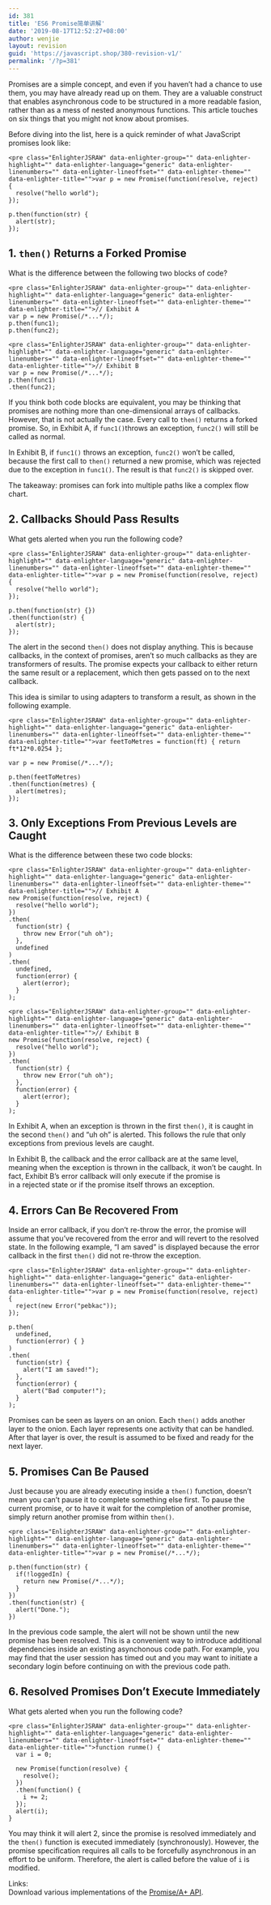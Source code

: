 ```yaml
---
id: 381
title: 'ES6 Promise简单讲解'
date: '2019-08-17T12:52:27+08:00'
author: wenjie
layout: revision
guid: 'https://javascript.shop/380-revision-v1/'
permalink: '/?p=381'
---
```


Promises are a simple concept, and even if you haven’t had a chance to use them, you may have already read up on them. They are a valuable construct that enables asynchronous code to be structured in a more readable fasion, rather than as a mess of nested anonymous functions. This article touches on six things that you might not know about promises.

Before diving into the list, here is a quick reminder of what JavaScript promises look like:

```
<pre class="EnlighterJSRAW" data-enlighter-group="" data-enlighter-highlight="" data-enlighter-language="generic" data-enlighter-linenumbers="" data-enlighter-lineoffset="" data-enlighter-theme="" data-enlighter-title="">var p = new Promise(function(resolve, reject) {
  resolve("hello world");
});

p.then(function(str) {
  alert(str);
});
```

## 1. `then()` Returns a Forked Promise

What is the difference between the following two blocks of code?

```
<pre class="EnlighterJSRAW" data-enlighter-group="" data-enlighter-highlight="" data-enlighter-language="generic" data-enlighter-linenumbers="" data-enlighter-lineoffset="" data-enlighter-theme="" data-enlighter-title="">// Exhibit A
var p = new Promise(/*...*/);
p.then(func1);
p.then(func2);
```

```
<pre class="EnlighterJSRAW" data-enlighter-group="" data-enlighter-highlight="" data-enlighter-language="generic" data-enlighter-linenumbers="" data-enlighter-lineoffset="" data-enlighter-theme="" data-enlighter-title="">// Exhibit B
var p = new Promise(/*...*/);
p.then(func1)
.then(func2);
```

If you think both code blocks are equivalent, you may be thinking that promises are nothing more than one-dimensional arrays of callbacks. However, that is not actually the case. Every call to `then()` returns a forked promise. So, in Exhibit A, if `func1()`throws an exception, `func2()` will still be called as normal.

In Exhibit B, if `func1()` throws an exception, `func2()` won’t be called, because the first call to `then()` returned a new promise, which was rejected due to the exception in `func1()`. The result is that `func2()` is skipped over.

The takeaway: promises can fork into multiple paths like a complex flow chart.

## 2. Callbacks Should Pass Results

What gets alerted when you run the following code?

```
<pre class="EnlighterJSRAW" data-enlighter-group="" data-enlighter-highlight="" data-enlighter-language="generic" data-enlighter-linenumbers="" data-enlighter-lineoffset="" data-enlighter-theme="" data-enlighter-title="">var p = new Promise(function(resolve, reject) {
  resolve("hello world");
});

p.then(function(str) {})
.then(function(str) {
  alert(str);
});
```

The alert in the second `then()` does not display anything. This is because callbacks, in the context of promises, aren’t so much callbacks as they are transformers of results. The promise expects your callback to either return the same result or a replacement, which then gets passed on to the next callback.

This idea is similar to using adapters to transform a result, as shown in the following example.

```
<pre class="EnlighterJSRAW" data-enlighter-group="" data-enlighter-highlight="" data-enlighter-language="generic" data-enlighter-linenumbers="" data-enlighter-lineoffset="" data-enlighter-theme="" data-enlighter-title="">var feetToMetres = function(ft) { return ft*12*0.0254 };

var p = new Promise(/*...*/);

p.then(feetToMetres)
.then(function(metres) {
  alert(metres);
});
```

## 3. Only Exceptions From Previous Levels are Caught

What is the difference between these two code blocks:

```
<pre class="EnlighterJSRAW" data-enlighter-group="" data-enlighter-highlight="" data-enlighter-language="generic" data-enlighter-linenumbers="" data-enlighter-lineoffset="" data-enlighter-theme="" data-enlighter-title="">// Exhibit A
new Promise(function(resolve, reject) {
  resolve("hello world");
})
.then(
  function(str) {
    throw new Error("uh oh");
  },
  undefined
)
.then(
  undefined,
  function(error) {
    alert(error);
  }
);
```

```
<pre class="EnlighterJSRAW" data-enlighter-group="" data-enlighter-highlight="" data-enlighter-language="generic" data-enlighter-linenumbers="" data-enlighter-lineoffset="" data-enlighter-theme="" data-enlighter-title="">// Exhibit B
new Promise(function(resolve, reject) {
  resolve("hello world");
})
.then(
  function(str) {
    throw new Error("uh oh");
  },
  function(error) {
    alert(error);
  }
);
```

In Exhibit A, when an exception is thrown in the first `then()`, it is caught in the second `then()` and “uh oh” is alerted. This follows the rule that only exceptions from previous levels are caught.

In Exhibit B, the callback and the error callback are at the same level, meaning when the exception is thrown in the callback, it won’t be caught. In fact, Exhibit B’s error callback will only execute if the promise is  
in a rejected state or if the promise itself throws an exception.

## 4. Errors Can Be Recovered From

Inside an error callback, if you don’t re-throw the error, the promise will assume that you’ve recovered from the error and will revert to the resolved state. In the following example, “I am saved” is displayed because the error callback in the first `then()` did not re-throw the exception.

```
<pre class="EnlighterJSRAW" data-enlighter-group="" data-enlighter-highlight="" data-enlighter-language="generic" data-enlighter-linenumbers="" data-enlighter-lineoffset="" data-enlighter-theme="" data-enlighter-title="">var p = new Promise(function(resolve, reject) {
  reject(new Error("pebkac"));
});

p.then(
  undefined,
  function(error) { }
)
.then(
  function(str) {
    alert("I am saved!");
  },
  function(error) {
    alert("Bad computer!");
  }
);
```

Promises can be seen as layers on an onion. Each `then()` adds another layer to the onion. Each layer represents one activity that can be handled. After that layer is over, the result is assumed to be fixed and ready for the next layer.

## 5. Promises Can Be Paused

Just because you are already executing inside a `then()` function, doesn’t mean you can’t pause it to complete something else first. To pause the current promise, or to have it wait for the completion of another promise, simply return another promise from within `then()`.

```
<pre class="EnlighterJSRAW" data-enlighter-group="" data-enlighter-highlight="" data-enlighter-language="generic" data-enlighter-linenumbers="" data-enlighter-lineoffset="" data-enlighter-theme="" data-enlighter-title="">var p = new Promise(/*...*/);

p.then(function(str) {
  if(!loggedIn) {
    return new Promise(/*...*/);
  }
})
.then(function(str) {
  alert("Done.");
})
```

In the previous code sample, the alert will not be shown until the new promise has been resolved. This is a convenient way to introduce additional dependencies inside an existing asynchonous code path. For example, you may find that the user session has timed out and you may want to initiate a secondary login before continuing on with the previous code path.

## 6. Resolved Promises Don’t Execute Immediately

What gets alerted when you run the following code?

```
<pre class="EnlighterJSRAW" data-enlighter-group="" data-enlighter-highlight="" data-enlighter-language="generic" data-enlighter-linenumbers="" data-enlighter-lineoffset="" data-enlighter-theme="" data-enlighter-title="">function runme() {
  var i = 0;

  new Promise(function(resolve) {
    resolve();
  })
  .then(function() {
    i += 2;
  });
  alert(i);
}
```

You may think it will alert 2, since the promise is resolved immediately and the `then()` function is executed immediately (synchronously). However, the promise specification requires all calls to be forcefully asynchronous in an effort to be uniform. Therefore, the alert is called before the value of `i` is modified.

Links:  
Download various implementations of the [Promise/A+ API](https://github.com/promises-aplus/promises-spec/blob/master/implementations.md).